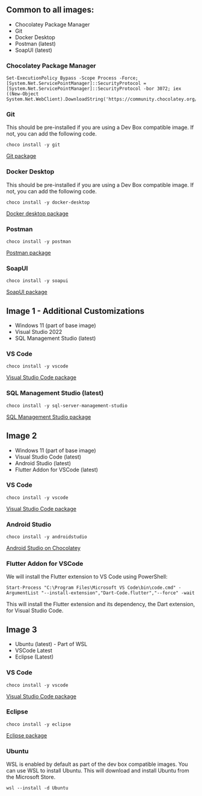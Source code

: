 ## Common to all images:

* Chocolatey Package Manager
* Git
* Docker Desktop
* Postman (latest)
* SoapUI (latest)

### Chocolatey Package Manager
    Set-ExecutionPolicy Bypass -Scope Process -Force; [System.Net.ServicePointManager]::SecurityProtocol = [System.Net.ServicePointManager]::SecurityProtocol -bor 3072; iex ((New-Object System.Net.WebClient).DownloadString('https://community.chocolatey.org/install.ps1'))

### Git

This should be pre-installed if you are using a Dev Box compatible image. If not, you can add the following code.

    choco install -y git

[Git package](https://community.chocolatey.org/packages/git)

### Docker Desktop

This should be pre-installed if you are using a Dev Box compatible image. If not, you can add the following code.

    choco install -y docker-desktop

[Docker desktop package](https://community.chocolatey.org/packages/docker-desktop)

### Postman

    choco install -y postman

[Postman package](https://community.chocolatey.org/packages/postman)

### SoapUI

    choco install -y soapui

[SoapUI package](https://community.chocolatey.org/packages/soapui)

## Image 1 - Additional Customizations
* Windows 11 (part of base image)
* Visual Studio 2022
* SQL Management Studio (latest)

### VS Code
    choco install -y vscode
    
[Visual Studio Code package](https://community.chocolatey.org/packages/vscode)


### SQL Management Studio (latest)
    choco install -y sql-server-management-studio

[SQL Management Studio package](https://community.chocolatey.org/packages/sql-server-management-studio)

## Image 2
* Windows 11 (part of base image)
* Visual Studio Code (latest)
* Android Studio (latest)
* Flutter Addon for VSCode (latest)

### VS Code
    choco install -y vscode
    
[Visual Studio Code package](https://community.chocolatey.org/packages/vscode)

### Android Studio

    choco install -y androidstudio

[Android Studio on Chocolatey](https://community.chocolatey.org/packages/AndroidStudio)

### Flutter Addon for VSCode
We will install the Flutter extension to VS Code using PowerShell:

    Start-Process "C:\Program Files\Microsoft VS Code\bin\code.cmd" -ArgumentList "--install-extension","Dart-Code.flutter","--force" -wait

This will install the Flutter extension and its dependency, the Dart extension, for Visual Studio Code.

## Image 3
* Ubuntu (latest) - Part of WSL
* VSCode Latest
* Eclipse (Latest)

### VS Code
    choco install -y vscode
    
[Visual Studio Code package](https://community.chocolatey.org/packages/vscode)
### Eclipse

    choco install -y eclipse

[Eclipse package](https://community.chocolatey.org/packages/eclipse)

### Ubuntu

WSL is enabled by default as part of the dev box compatible images. You can use WSL to install Ubuntu. This will download and install Ubuntu from the Microsoft Store.

    wsl --install -d Ubuntu